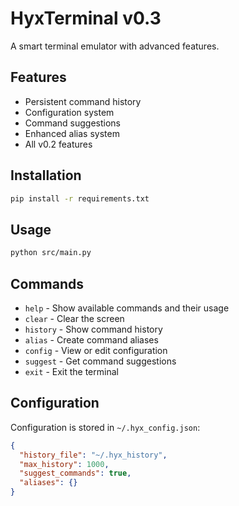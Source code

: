 # HyxTerminal v0.3

A smart terminal emulator with advanced features.

## Features
- Persistent command history
- Configuration system
- Command suggestions
- Enhanced alias system
- All v0.2 features

## Installation
```bash
pip install -r requirements.txt
```

## Usage
```bash
python src/main.py
```

## Commands
- `help` - Show available commands and their usage
- `clear` - Clear the screen
- `history` - Show command history
- `alias` - Create command aliases
- `config` - View or edit configuration
- `suggest` - Get command suggestions
- `exit` - Exit the terminal

## Configuration
Configuration is stored in `~/.hyx_config.json`:
```json
{
  "history_file": "~/.hyx_history",
  "max_history": 1000,
  "suggest_commands": true,
  "aliases": {}
}
